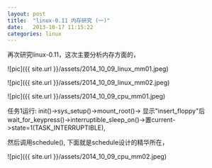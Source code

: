 ```yaml
---
layout: post
title:  "linux-0.11 内存研究 (一)"
date:   2013-10-17 11:15:22
categories: linux
---
```


再次研究linux-0.11，这次主要分析内存方面的，

![pic]({{ site.url }}/assets/2014_10_09_linux_mm01.jpeg)

![pic]({{ site.url }}/assets/2014_10_09_linux_mm02.jpeg)

![pic]({{ site.url }}/assets/2014_10_09_cpu_mm01.jpeg)

任务1运行: init()->sys_setup()->mount_root()-> 显示"insert_floppy"后 wait_for_keypress()->interruptible_sleep_on()->置current->state=1(TASK_INTERRUPTIBLE),

然后调用schedule(), 下面就是schedule设计的精华所在，

![pic]({{ site.url }}/assets/2014_10_09_cpu_mm02.jpeg)
